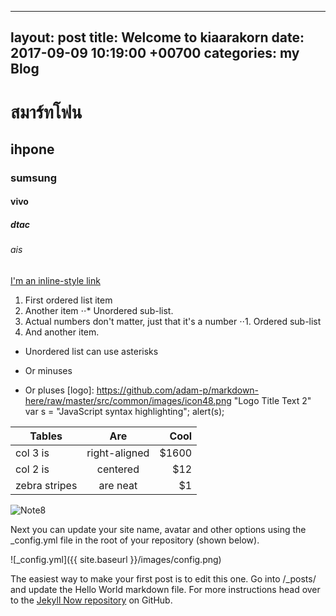 ---
  layout: post
 title: Welcome to kiaarakorn
 date:  2017-09-09  10:19:00 +00700
 categories: my Blog
  ---
  
 # สมาร์ทโฟน
## ihpone
### sumsung
#### vivo
##### dtac
###### ais
[I'm an inline-style link](http://www.lazada.co.th/shop-mobiles/?gclid=EAIaIQobChMI-6Oj8qCf1gIV1BFoCh3rvgEnEAAYAyAAEgLqrPD_BwE&s_kwcid=AL!3152!3!168834742726!b!!g!!&utm_source=google&utm_medium=sem_non_brand&utm_campaign=[SDS-010000000000-00000-00000-0]:%20Mobiles%20and%20Tablets&utm_content=&utm_term=[SDS-010100000000-00000-00000-0]:%20Mobiles_xxto0000000at0101_c_dsa-339954433329&adjust_tracker=t2v78t_5n20iw&adjust_campaign=378162261&adjust_adgroup=23710497861&adjust_creative=_b&adjust_label={%22ClientID%22:%22699-961-0018%22}&adjust_tracker_limit=100000&ef_id=V7H7gQAABb996nGc:20170912084500:s)
1. First ordered list item
2. Another item
⋅⋅* Unordered sub-list. 
1. Actual numbers don't matter, just that it's a number
⋅⋅1. Ordered sub-list
4. And another item.
* Unordered list can use asterisks
- Or minuses
+ Or pluses
[logo]: https://github.com/adam-p/markdown-here/raw/master/src/common/images/icon48.png "Logo Title Text 2"
var s = "JavaScript syntax highlighting";
alert(s);

| Tables        | Are           | Cool  |
| ------------- |:-------------:| -----:|
| col 3 is      | right-aligned | $1600 |
| col 2 is      | centered      |   $12 |
| zebra stripes | are neat      |    $1 |
![Note8](http://cdn.gsmarena.com/imgroot/news/17/03/note8-galaxy-model-revealed/-728w2/gsmarena_002.jpg)

  Next you can update your site name, avatar and other options using the _config.yml file in the root of your repository (shown below).
  
  ![_config.yml]({{ site.baseurl }}/images/config.png)
  
 The easiest way to make your first post is to edit this one. Go into /_posts/ and update the Hello World markdown file. For more instructions head over to the [Jekyll Now repository](https://github.com/barryclark/jekyll-now) on GitHub.

